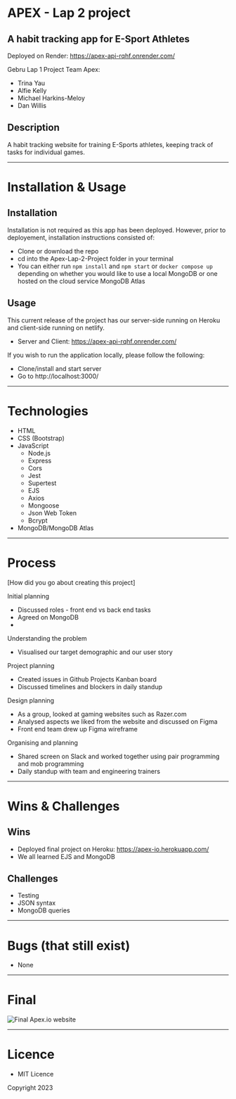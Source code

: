 # APEX - Lap 2 project
## A habit tracking app for E-Sport Athletes
Deployed on Render: https://apex-api-rqhf.onrender.com/

Gebru Lap 1 Project Team Apex:
- Trina Yau
- Alfie Kelly
- Michael Harkins-Meloy
- Dan Willis

## Description 


A habit tracking website for training E-Sports athletes, keeping track of tasks for individual games.

---

# Installation & Usage

## Installation

Installation is not required as this app has been deployed. However, prior to deployement, installation instructions consisted of:

- Clone or download the repo
- cd into the Apex-Lap-2-Project folder in your terminal 
- You can either run `npm install` and `npm start` or `docker compose up` depending on whether you would like to use a local MongoDB or one hosted on the cloud service MongoDB Atlas

## Usage

This current release of the project has our server-side running on Heroku and client-side running on netlify. 
  - Server and Client: https://apex-api-rqhf.onrender.com/

If you wish to run the application locally, please follow the following: 
- Clone/install and start server
- Go to http://localhost:3000/
---

# Technologies 

- HTML
- CSS (Bootstrap) 
- JavaScript 
  - Node.js
  - Express
  - Cors
  - Jest 
  - Supertest
  - EJS
  - Axios
  - Mongoose
  - Json Web Token
  - Bcrypt
- MongoDB/MongoDB Atlas
---

# Process

[How did you go about creating this project]

Initial planning
- Discussed roles - front end vs back end tasks
- Agreed on MongoDB
- 

Understanding the problem 
- Visualised our target demographic and our user story

Project planning
- Created issues in Github Projects Kanban board
- Discussed timelines and blockers in daily standup

Design planning 
- As a group, looked at gaming websites such as Razer.com
- Analysed aspects we liked from the website and discussed on Figma
- Front end team drew up Figma wireframe

Organising and planning 
- Shared screen on Slack and worked together using pair programming and mob programming
- Daily standup with team and engineering trainers

---

# Wins & Challenges

## Wins
- Deployed final project on Heroku: https://apex-io.herokuapp.com/
- We all learned EJS and MongoDB

## Challenges
- Testing
- JSON syntax
- MongoDB queries

---

# Bugs (that still exist)

- None

---
# Final
![Final Apex.io website](/public/images/final.png)

---

# Licence 

- MIT Licence 

Copyright 2023

